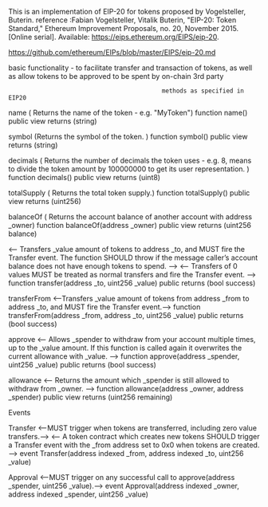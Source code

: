 
 This is an implementation of EIP-20 for tokens proposed by Vogelsteller, Buterin.
 reference :Fabian Vogelsteller, Vitalik Buterin, "EIP-20: Token Standard," Ethereum Improvement Proposals, no. 20, November 2015. [Online serial]. Available: https://eips.ethereum.org/EIPS/eip-20.

https://github.com/ethereum/EIPs/blob/master/EIPS/eip-20.md

basic functionality - to facilitate transfer and transaction of tokens, as well as allow tokens to be approved to  be spent by on-chain 3rd party

                                               
                                               methods as specified in EIP20

name ( Returns the name of the token - e.g. "MyToken")      function name() public view returns (string)

symbol (Returns the symbol of the token. )                  function symbol() public view returns (string)

decimals ( Returns the number of decimals the token uses - e.g. 8, means to divide the token amount by 100000000 to get its user representation. )
                                                            function decimals() public view returns (uint8)

totalSupply ( Returns the total token supply.)               function totalSupply() public view returns (uint256)

balanceOf ( Returns the account balance of another account with address _owner)  function balanceOf(address _owner) public view returns (uint256 balance)

<-- Transfers _value amount of tokens to address _to, and MUST fire the Transfer event. The function SHOULD throw if the message caller’s account balance does not have enough tokens to spend. -->
<-- Transfers of 0 values MUST be treated as normal transfers and fire the Transfer event. -->
                                             function transfer(address _to, uint256 _value) public returns (bool success)

transferFrom <--Transfers _value amount of tokens from address _from to address _to, and MUST fire the Transfer event.-->
                                   function transferFrom(address _from, address _to, uint256 _value) public returns (bool success)

 approve <-- Allows _spender to withdraw from your account multiple times, up to the _value amount. If this function is called again it overwrites the current allowance with _value. -->
                                 function approve(address _spender, uint256 _value) public returns (bool success)

allowance <-- Returns the amount which _spender is still allowed to withdraw from _owner. -->
                               function allowance(address _owner, address _spender) public view returns (uint256 remaining)


Events

 Transfer <--MUST trigger when tokens are transferred, including zero value transfers.-->
 <-- A token contract which creates new tokens SHOULD trigger a Transfer event with the _from address set to 0x0 when tokens are created. -->
                                     event Transfer(address indexed _from, address indexed _to, uint256 _value)


Approval <--MUST trigger on any successful call to approve(address _spender, uint256 _value).-->
                                   event Approval(address indexed _owner, address indexed _spender, uint256 _value)
